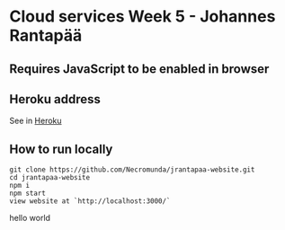 # Cloud services Week 5 - Johannes Rantapää

## Requires JavaScript to be enabled in browser

## Heroku address
See in [Heroku](https://jrantapaa-website.herokuapp.com/)

## How to run locally
```
git clone https://github.com/Necromunda/jrantapaa-website.git
cd jrantapaa-website
npm i
npm start
view website at `http://localhost:3000/`
```

hello world